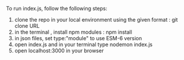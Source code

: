 To run index.js, follow the following steps:
1) clone the repo in your local environment using the given format : git clone URL
2) in the terminal , install npm modules : npm install
3) in json files, set type:"module" to use ESM-6 version
4) open index.js and in your terminal type nodemon index.js
5) open localhost:3000 in your browser
